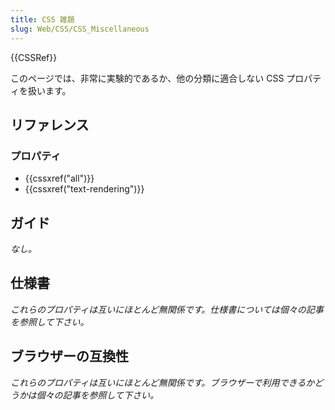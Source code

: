 ```yaml
---
title: CSS 雑題
slug: Web/CSS/CSS_Miscellaneous
---
```

{{CSSRef}}

このページでは、非常に実験的であるか、他の分類に適合しない CSS プロパティを扱います。

## リファレンス

### プロパティ

- {{cssxref("all")}}
- {{cssxref("text-rendering")}}

## ガイド

_なし。_

## 仕様書

_これらのプロパティは互いにほとんど無関係です。仕様書については個々の記事を参照して下さい。_

## ブラウザーの互換性

_これらのプロパティは互いにほとんど無関係です。ブラウザーで利用できるかどうかは個々の記事を参照して下さい。_
